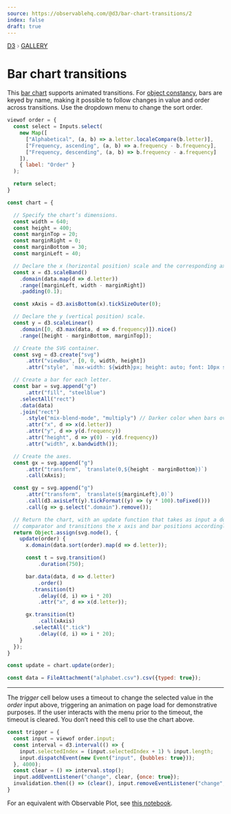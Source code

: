 ```yaml
---
source: https://observablehq.com/@d3/bar-chart-transitions/2
index: false
draft: true
---
```


<div style="color: grey; font: 13px/25.5px var(--sans-serif); text-transform: uppercase;"><h1 style="display: none;">Bar chart transitions</h1><a href="https://d3js.org/">D3</a> › <a href="/@d3/gallery">Gallery</a></div>

# Bar chart transitions

This [bar chart](/@d3/bar-chart/2) supports animated transitions. For [object constancy](https://bost.ocks.org/mike/constancy/), bars are keyed by name, making it possible to follow changes in value and order across transitions. Use the dropdown menu to change the sort order.

```js
viewof order = {
  const select = Inputs.select(
    new Map([
      ["Alphabetical", (a, b) => a.letter.localeCompare(b.letter)],
      ["Frequency, ascending", (a, b) => a.frequency - b.frequency],
      ["Frequency, descending", (a, b) => b.frequency - a.frequency]
    ]),
    { label: "Order" }
  );

  return select;
}
```

```js echo
const chart = {

  // Specify the chart’s dimensions.
  const width = 640;
  const height = 400;
  const marginTop = 20;
  const marginRight = 0;
  const marginBottom = 30;
  const marginLeft = 40;

  // Declare the x (horizontal position) scale and the corresponding axis generator.
  const x = d3.scaleBand()
    .domain(data.map(d => d.letter))
    .range([marginLeft, width - marginRight])
    .padding(0.1);

  const xAxis = d3.axisBottom(x).tickSizeOuter(0);

  // Declare the y (vertical position) scale.
  const y = d3.scaleLinear()
    .domain([0, d3.max(data, d => d.frequency)]).nice()
    .range([height - marginBottom, marginTop]);

  // Create the SVG container.
  const svg = d3.create("svg")
      .attr("viewBox", [0, 0, width, height])
      .attr("style", `max-width: ${width}px; height: auto; font: 10px sans-serif; overflow: visible;`);

  // Create a bar for each letter.
  const bar = svg.append("g")
      .attr("fill", "steelblue")
    .selectAll("rect")
    .data(data)
    .join("rect")
      .style("mix-blend-mode", "multiply") // Darker color when bars overlap during the transition.
      .attr("x", d => x(d.letter))
      .attr("y", d => y(d.frequency))
      .attr("height", d => y(0) - y(d.frequency))
      .attr("width", x.bandwidth());

  // Create the axes.
  const gx = svg.append("g")
      .attr("transform", `translate(0,${height - marginBottom})`)
      .call(xAxis);

  const gy = svg.append("g")
      .attr("transform", `translate(${marginLeft},0)`)
      .call(d3.axisLeft(y).tickFormat((y) => (y * 100).toFixed()))
      .call(g => g.select(".domain").remove());

  // Return the chart, with an update function that takes as input a domain
  // comparator and transitions the x axis and bar positions accordingly.
  return Object.assign(svg.node(), {
    update(order) {
      x.domain(data.sort(order).map(d => d.letter));

      const t = svg.transition()
          .duration(750);

      bar.data(data, d => d.letter)
          .order()
        .transition(t)
          .delay((d, i) => i * 20)
          .attr("x", d => x(d.letter));

      gx.transition(t)
          .call(xAxis)
        .selectAll(".tick")
          .delay((d, i) => i * 20);
    }
  });
}
```

```js echo
const update = chart.update(order);
```

```js echo
const data = FileAttachment("alphabet.csv").csv({typed: true});
```

---

The _trigger_ cell below uses a timeout to change the selected value in the _order_ input above, triggering an animation on page load for demonstrative purposes. If the user interacts with the menu prior to the timeout, the timeout is cleared. You don’t need this cell to use the chart above.

```js echo
const trigger = {
  const input = viewof order.input;
  const interval = d3.interval(() => {
    input.selectedIndex = (input.selectedIndex + 1) % input.length;
    input.dispatchEvent(new Event("input", {bubbles: true}));
  }, 4000);
  const clear = () => interval.stop();
  input.addEventListener("change", clear, {once: true});
  invalidation.then(() => (clear(), input.removeEventListener("change", clear)));
}
```

For an equivalent with Observable Plot, see [this notebook](https://observablehq.com/@observablehq/plot-bar-chart-transitions).
